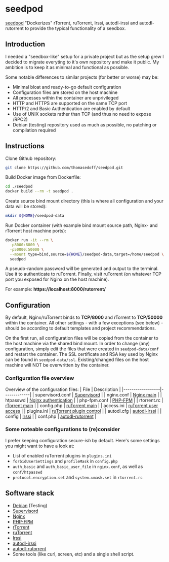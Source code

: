 # seedpod
[seedpod](https://github.com/thomasedoff/seedpod) "Dockerizes" rTorrent, ruTorrent, Irssi, autodl-irssi and autodl-rutorrent to provide the typical functionality of a seedbox.

## Introduction
I needed a "seedbox-like" setup for a private project but as the setup grew I decided to migrate everyting to it's own repository and make it public. My ambition is to keep it as minimal and functional as possible.

Some notable differences to similar projects (for better or worse) may be:
 - Minimal bloat and ready-to-go default configuration
 - Configuration files are stored on the host machine 
 - All processes within the container are unprivileged
-  HTTP and HTTPS are supported on the same TCP port
 - HTTP/2 and Basic Authentication are enabled by default
 - Use of UNIX sockets rather than TCP (and thus no need to expose /RPC2)
 - Debian (testing) repository used as much as possible, no patching or compilation required

## Instructions
Clone Github repository:
```bash
git clone https://github.com/thomasedoff/seedpod.git
```

Build Docker image from Dockerfile:
```bash
cd ./seedpod
docker build --rm -t seedpod .
```` 

Create source bind mount directory (this is where all configuration and your data will be stored):
```bash
mkdir ${HOME}/seedpod-data
```

Run Docker container (with example bind mount source path, Nginx- and rTorrent host machine ports):
```bash
docker run -it --rm \
  -p8000:8000 \
  -p50000:50000 \
  --mount type=bind,source=${HOME}/seedpod-data,target=/home/seedpod \
  seedpod
```

A pseudo-random password will be generated and output to the terminal. Use it to authenticate to ruTorrent. Finally, visit ruTorrent (on whatever TCP port you exposed for Nginx on the host machine). 

For example: **https://localhost:8000/rutorrent/**

## Configuration
By default, Nginx/ruTorrent binds to **TCP/8000** and rTorrent to **TCP/50000** within the container. All other settings - with a few exceptions (see below) - should be according to default templates and project recommendations.

On the first run, all configuration files will be copied from the container to the host machine via the shared bind mount. In order to change (any) configuration, simply edit the files that were created in `seedpod-data/conf` and restart the container. The SSL certificate and RSA key used by Nginx can be found in `seedpod-data/ssl`. Existing/changed files on the host machine will NOT be overwritten by the container.

### Configuration file overview
Overview of the configuration files:
| File             | Description |
|------------------|-------------|
| supervisord.conf | [Supervisord]( http://supervisord.org/configuration.html) |
| nginx.conf       | [Nginx main](https://nginx.org/en/docs/) |
| htpasswd         | [Nginx authentication](https://docs.nginx.com/nginx/admin-guide/security-controls/configuring-http-basic-authentication/) |
| php-fpm.conf     | [PHP-FPM](https://www.php.net/manual/en/install.fpm.configuration.php) |
| rtorrent.rc      | [rTorrent main](https://rtorrent-docs.readthedocs.io/en/latest) |
| config.php       | [ruTorrent main](https://github.com/Novik/ruTorrent/wiki/Config#configphp) |
| access.ini       | [ruTorrent user access](https://github.com/Novik/ruTorrent/wiki/Config#accessini) |
| plugins.ini      | [ruTorrent plugin control](https://github.com/Novik/ruTorrent/wiki/Config#pluginsini) |
| autodl.cfg       | [autodl-irssi](https://autodl-community.github.io/autodl-irssi/configuration/options/) |
| config           | [Irssi](https://irssi.org/documentation/settings/) |
| conf.php         | [autodl-rutorrent]( https://github.com/autodl-community/autodl-rutorrent/wiki) |

### Some noteable configurations to (re)consider
I prefer keeping configuration secure-*ish* by default. Here's some settings you might want to have a look at:
 - List of enabled ruTorrent plugins in `plugins.ini`
 - `forbidUserSettings` and `profileMask` in `config.php`
 - `auth_basic` and `auth_basic_user_file` in `nginx.conf`, as well as `conf/htpasswd`
 - `protocol.encryption.set` and `system.umask.set` in `rtorrent.rc`

## Software stack
 - [Debian](https://www.debian.org/) (Testing)
 - [Supervisord](http://supervisord.org/)
 - [Nginx](https://www.nginx.com/)
 - [PHP-FPM](https://www.php.net/)
 - [rTorrent](https://rakshasa.github.io/rtorrent/)
 - [ruTorrent](https://github.com/Novik/ruTorrent)
 - [Irssi](https://irssi.org/)
 - [autodl-irssi](https://github.com/autodl-community/autodl-irssi)
 - [autodl-rutorrent](https://github.com/autodl-community/autodl-rutorrent)
 - Some tools (like curl, screen, etc) and a single shell script.

